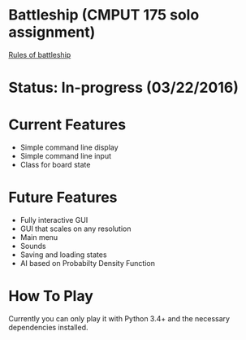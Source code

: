 # Battleship (CMPUT 175 solo assignment)
  [Rules of battleship](https://en.wikipedia.org/wiki/Battleship_(game))
  
# Status: In-progress (03/22/2016)

# Current Features
- Simple command line display
- Simple command line input
- Class for board state

# Future Features
- Fully interactive GUI
- GUI that scales on any resolution
- Main menu
- Sounds
- Saving and loading states
- AI based on Probabilty Density Function

# How To Play

Currently you can only play it with Python 3.4+ and the necessary dependencies installed.
